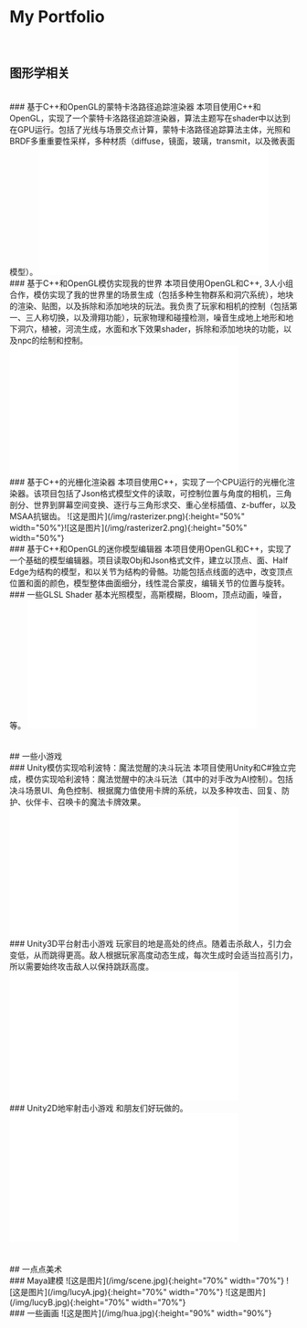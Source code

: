 My Portfolio
======================
<br/>

## 图形学相关
<br/>
### 基于C++和OpenGL的蒙特卡洛路径追踪渲染器                                                     
本项目使用C++和OpenGL，实现了一个蒙特卡洛路径追踪渲染器，算法主题写在shader中以达到在GPU运行。包括了光线与场景交点计算，蒙特卡洛路径追踪算法主体，光照和BRDF多重重要性采样，多种材质（diffuse，镜面，玻璃，transmit，以及微表面模型）。
<iframe src="//player.bilibili.com/player.html?aid=226443677&bvid=BV1sb411o7os&cid=1064886672&page=1" width="400" height="225" scrolling="no" border="0" frameborder="no" framespacing="0" allowfullscreen="true"> </iframe>
<br/>
### 基于C++和OpenGL模仿实现我的世界                                                                             
本项目使用OpenGL和C++, 3人小组合作，模仿实现了我的世界里的场景生成（包括多种生物群系和洞穴系统），地块的渲染、贴图，以及拆除和添加地块的玩法。我负责了玩家和相机的控制（包括第一、三人称切换，以及滑翔功能），玩家物理和碰撞检测，噪音生成地上地形和地下洞穴，植被，河流生成，水面和水下效果shader，拆除和添加地块的功能，以及npc的绘制和控制。
<iframe src="//player.bilibili.com/player.html?aid=353981991&bvid=BV1zX4y1d7s9&cid=1066472125&page=1" width="400" height="225" scrolling="no" border="0" frameborder="no" framespacing="0" allowfullscreen="true"> </iframe>
<br/>
### 基于C++的光栅化渲染器                                                                                      
本项目使用C++，实现了一个CPU运行的光栅化渲染器。该项目包括了Json格式模型文件的读取，可控制位置与角度的相机，三角剖分、世界到屏幕空间变换、逐行与三角形求交、重心坐标插值、z-buffer，以及MSAA抗锯齿。
![这是图片](/img/rasterizer.png){:height="50%" width="50%"}![这是图片](/img/rasterizer2.png){:height="50%" width="50%"}
<br/>
### 基于C++和OpenGL的迷你模型编辑器                                                                   
本项目使用OpenGL和C++，实现了一个基础的模型编辑器。项目读取Obj和Json格式文件，建立以顶点、面、Half Edge为结构的模型，和以关节为结构的骨骼。功能包括点线面的选中，改变顶点位置和面的颜色，模型整体曲面细分，线性混合蒙皮，编辑关节的位置与旋转。  
<br/>
### 一些GLSL Shader 
基本光照模型，高斯模糊，Bloom，顶点动画，噪音，等。
<iframe src="//player.bilibili.com/player.html?aid=781495177&bvid=BV1f24y1j7zw&cid=1066565022&page=1" width="400" height="225" scrolling="no" border="0" frameborder="no" framespacing="0" allowfullscreen="true"> </iframe>
<br/>
<br/>
<br/>
## 一些小游戏
<br/>
### Unity模仿实现哈利波特：魔法觉醒的决斗玩法    
本项目使用Unity和C#独立完成，模仿实现哈利波特：魔法觉醒中的决斗玩法（其中的对手改为AI控制）。包括决斗场景UI、角色控制、根据魔力值使用卡牌的系统，以及多种攻击、回复、防护、伙伴卡、召唤卡的魔法卡牌效果。
<iframe src="//player.bilibili.com/player.html?aid=433936726&bvid=BV1zG411P7jR&cid=927083114&page=1" width="400" height="225" scrolling="no" border="0" frameborder="no" framespacing="0" allowfullscreen="true"> </iframe>
<br/>
### Unity3D平台射击小游戏
玩家目的地是高处的终点。随着击杀敌人，引力会变低，从而跳得更高。敌人根据玩家高度动态生成，每次生成时会适当拉高引力，所以需要始终攻击敌人以保持跳跃高度。
<iframe src="//player.bilibili.com/player.html?aid=479333284&bvid=BV1qM411P7Jc&cid=1005997758&page=1" width="400" height="225" scrolling="no" border="0" frameborder="no" framespacing="0" allowfullscreen="true"> </iframe>
<br/>
### Unity2D地牢射击小游戏
和朋友们好玩做的。
<iframe src="//player.bilibili.com/player.html?aid=653936071&bvid=BV1XY4y1D775&cid=1064640991&page=1" width="400" height="225" scrolling="no" border="0" frameborder="no" framespacing="0" allowfullscreen="true"> </iframe>
<br/>
<br/>
<br/>
## 一点点美术
<br/>
### Maya建模
![这是图片](/img/scene.jpg){:height="70%" width="70%"}
![这是图片](/img/lucyA.jpg){:height="70%" width="70%"}
![这是图片](/img/lucyB.jpg){:height="70%" width="70%"}
<br/>
### 一些画画
![这是图片](/img/hua.jpg){:height="90%" width="90%"}
